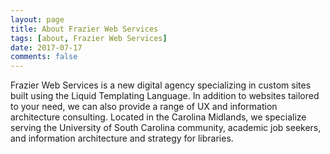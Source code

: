 ```yaml
---
layout: page
title: About Frazier Web Services
tags: [about, Frazier Web Services]
date: 2017-07-17
comments: false
---
```



Frazier Web Services is a new digital agency specializing in custom sites built using the Liquid Templating Language. In addition to websites tailored to your need, we can also provide a range of UX and information architecture consulting. Located in the Carolina Midlands, we specialize serving the University of South Carolina community, academic job seekers, and information architecture and strategy for libraries.
